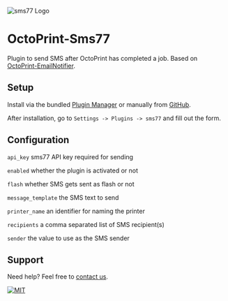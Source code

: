 ![](https://www.sms77.io/wp-content/uploads/2019/07/sms77-Logo-400x79.png "sms77 Logo")

# OctoPrint-Sms77

Plugin to send SMS after OctoPrint has completed a job. Based on [OctoPrint-EmailNotifier](https://github.com/anoved/OctoPrint-EmailNotifier).

## Setup

Install via the bundled [Plugin Manager](https://docs.octoprint.org/en/master/bundledplugins/pluginmanager.html)
or manually from [GitHub](https://github.com/sms77io/OctoPrint-Sms77/archive/master.zip).

After installation, go to `Settings -> Plugins -> sms77` and fill out the form.

## Configuration

`api_key` sms77 API key required for sending

`enabled` whether the plugin is activated or not

`flash` whether SMS gets sent as flash or not

`message_template` the SMS text to send

`printer_name` an identifier for naming the printer

`recipients` a comma separated list of SMS recipient(s)

`sender` the value to use as the SMS sender

## Support

Need help? Feel free to [contact us](https://www.sms77.io/en/company/contact/).

[![MIT](https://img.shields.io/badge/License-MIT-teal.svg)](LICENSE)
